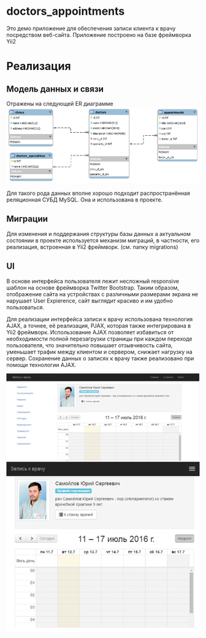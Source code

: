 # doctors_appointments
Это демо приложение для обеспечения записи клиента к врачу посредством веб-сайта. Приложение построено на базе фреймворка Yii2

# Реализация

## Модель данных и связи

Отражены на следующей ER диаграмме
![alt text](https://github.com/sergshner/doctors_appointments/blob/master/docs/data_model.png "Data model")

Для такого рода данных вполне хорошо подходит распространённая реляционная СУБД MySQL. Она и использована в проекте.

## Миграции

Для изменения и поддержания структуры базы данных а актуальном состоянии в проекте используется механизм миграций, в частности, его реализация, встроенная в Yii2 фреймворк. (см. папку migrations)

## UI

В основе интерфейса пользователя лежит несложный responsive шаблон на основе фреймворка Twitter Bootstrap. Таким образом, отображение
сайта на устройствах с различными размерами экрана не нарушает User Expierence, сайт выглядит красиво и им удобно пользоваться.

Для реализации интерфейса записи к врачу использована технология AJAX, а точнее, её реализация, PJAX, которая также интегрирована в
Yii2 фреймворк. Использование AJAX позволяет избавиться от необходимости полной перезагрузки страницы при каждом переходе пользователя,
что значительно повышает отзывчивость сайта, уменьшает трафик между клиентом и сервером, снижает нагрузку на сервер. Сохранение данных
о записях к врачу также реализовано при помощи технологии AJAX.

![alt text](https://github.com/sergshner/doctors_appointments/blob/master/docs/doctors_ui1.png "UI1")
![alt text](https://github.com/sergshner/doctors_appointments/blob/master/docs/doctors_ui2.png "UI2")
